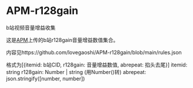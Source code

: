 # APM-r128gain
b站视频音量增益收集

这是[APM](https://github.com/lovegaoshi/azusa-player-mobile)上传的b站r128gain音量增益数值集合。

内容见https://github.com/lovegaoshi/APM-r128gain/blob/main/rules.json

格式为[{itemid: b站CID, r128gain: 音量增益数值, abrepeat: 掐头去尾}]
itemid: string
r128gain: Number | string (用Number()转)
abrepeat: json.stringify([number, number])

